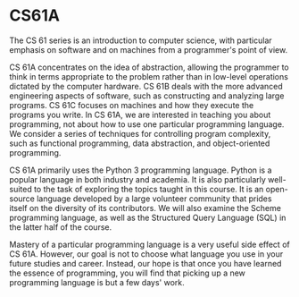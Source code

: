 # CS61A

The CS 61 series is an introduction to computer science, with particular emphasis on software and on machines from a programmer's point of view.  

CS 61A concentrates on the idea of abstraction, allowing the programmer to think in terms appropriate to the problem rather than in low-level operations dictated by the computer hardware.
CS 61B deals with the more advanced engineering aspects of software, such as constructing and analyzing large programs.
CS 61C focuses on machines and how they execute the programs you write.
In CS 61A, we are interested in teaching you about programming, not about how to use one particular programming language. We consider a series of techniques for controlling program complexity, such as functional programming, data abstraction, and object-oriented programming.

CS 61A primarily uses the Python 3 programming language. Python is a popular language in both industry and academia. It is also particularly well-suited to the task of exploring the topics taught in this course. It is an open-source language developed by a large volunteer community that prides itself on the diversity of its contributors. We will also examine the Scheme programming language, as well as the Structured Query Language (SQL) in the latter half of the course.

Mastery of a particular programming language is a very useful side effect of CS 61A. However, our goal is not to choose what language you use in your future studies and career. Instead, our hope is that once you have learned the essence of programming, you will find that picking up a new programming language is but a few days' work.
